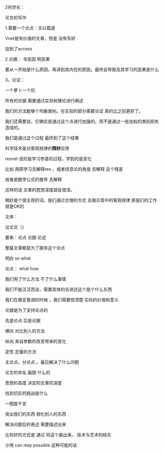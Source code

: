 2何学长：



论文的写作

1.需要一个论点：文以载道

Vnet是有价值的文章，但是 没有写好

投到了access

2.论据： 寻恶因 明恶果

要从一开始是什么原因，再讲到其内在的原因，最终会导致及其学习的恶果是什么

3。论证：

一个萝卜一个坑

所有的论据 需要通过实验和理论进行阐述

我们的方法能够个均衡类别。在实验的部分需要论证 真的比之前更好了。

我们还需要说，它确实是通过这个点进行加强的。而不是通过一些加权的类别损失造成的。

我们是通过这个过程 最终到了这个结果

科学技术是对客观规律的**精妙**应用

resnet 说的是学习参差的过程，学到的是变化

比如 用原学习去解释res ，或者信息论的角度 去解释 这个残差 

或者是数学公式的推导 去解释

这样的话 文章的思想深度就会很深。

精妙是个很主观的词。我们通过合理的方式 去揭示其中的客观规律 那我们的工作就是OK的



文体：

议论文（）

要素：论点 论据 论述

整篇文章都是为了服务这个论点

明白 so what



论点： what how

我们用了什么方法 干了什么事情

我们不能泛泛而谈，需要具体的去讲述这个是个什么东西



我们在奠定基调的时候 ，我们需要想清楚 实际的价值和意义



论据是为了支持论点的

先是论点 后是论据

横向 对比别人的方法

纵向 来自参数的改变带来的变化

定性 定量的方法



主论点。分论点 。最后解决了什么问题



论文的命名 画图 什么的

思想的高度 决定的文章的深度

找到切实的挑战是什么

一图胜千言

突出我们的东西 弱化别人的东西 

解决问题后的表述 需要描述出来

比较好的方式是 通过 将这个画出来。 技术与艺术的结合



少用 can may possible 这种可能的话



















